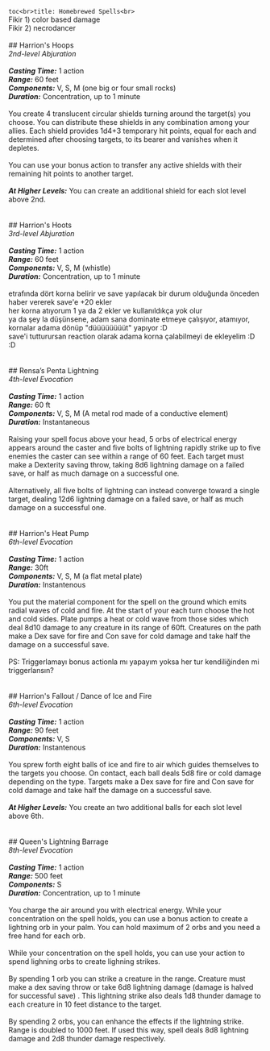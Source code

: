 ```toc<br>title: Homebrewed Spells<br>```<br>Fikir 1) color based damage<br>Fikir 2) necrodancer<br><br>## Harrion's Hoops<br>*2nd-level Abjuration*<br><br>***Casting Time:*** 1 action<br>***Range:*** 60 feet<br>***Components:*** V, S, M (one big or four small rocks)<br>***Duration:*** Concentration, up to 1 minute<br><br>You create 4 translucent circular shields turning around the target(s) you choose. You can distribute these shields in any combination among your allies. Each shield provides 1d4+3 temporary hit points, equal for each and determined after choosing targets, to its bearer and vanishes when it depletes.<br><br>You can use your bonus action to transfer any active shields with their remaining hit points to another target.<br><br>***At Higher Levels:*** You can create an additional shield for each slot level above 2nd.<br><br><br>## Harrion's Hoots<br>*3rd-level Abjuration*<br><br>***Casting Time:*** 1 action<br>***Range:*** 60 feet<br>***Components:*** V, S, M (whistle)<br>***Duration:*** Concentration, up to 1 minute<br><br>etrafında dört korna belirir ve save yapılacak bir durum olduğunda önceden haber vererek save'e +20 ekler<br>her korna atıyorum 1 ya da 2 ekler ve kullanıldıkça yok olur<br>ya da şey la düşünsene, adam sana dominate etmeye çalışıyor, atamıyor, kornalar adama dönüp "düüüüüüüüt" yapıyor :D<br>save'i tutturursan reaction olarak adama korna çalabilmeyi de ekleyelim :D :D<br><br><br>## Rensa’s Penta Lightning<br>*4th-level Evocation*<br><br>***Casting Time:*** 1 action<br>***Range:*** 60 ft<br>***Components:*** V, S, M (A metal rod made of a conductive element)<br>***Duration:*** Instantaneous<br><br>Raising your spell focus above your head, 5 orbs of electrical energy appears around the caster and five bolts of lightning rapidly strike up to five enemies the caster can see within a range of 60 feet. Each target must make a Dexterity saving throw, taking 8d6 lightning damage on a failed save, or half as much damage on a successful one.<br><br>Alternatively, all five bolts of lightning can instead converge toward a single target, dealing 12d6 lightning damage on a failed save, or half as much damage on a successful one.<br><br><br>## Harrion's Heat Pump<br>*6th-level Evocation*<br><br>***Casting Time:*** 1 action<br>***Range:*** 30ft<br>***Components:*** V, S, M (a flat metal plate)<br>***Duration:*** Instantenous<br><br>You put the material component for the spell on the ground which emits radial waves of cold and fire. At the start of your each turn choose the hot and cold sides. Plate pumps a heat or cold wave from those sides which deal 8d10 damage to any creature in its range of 60ft. Creatures on the path make a Dex save for fire and Con save for cold damage and take half the damage on a successful save.<br><br>PS: Triggerlamayı bonus actionla mı yapayım yoksa her tur kendiliğinden mi triggerlansın?<br><br><br>## Harrion's Fallout / Dance of Ice and Fire<br>*6th-level Evocation*<br><br>***Casting Time:*** 1 action<br>***Range:*** 90 feet<br>***Components:*** V, S<br>***Duration:*** Instantenous<br><br>You sprew forth eight balls of ice and fire to air which guides themselves to the targets you choose. On contact, each ball deals 5d8 fire or cold damage depending on the type. Targets make a Dex save for fire and Con save for cold damage and take half the damage on a successful save.<br><br>***At Higher Levels:*** You create an two additional balls for each slot level above 6th.<br><br><br>## Queen's Lightning Barrage<br>*8th-level Evocation*<br><br>***Casting Time:*** 1 action<br>***Range:*** 500 feet<br>***Components:*** S<br>***Duration:*** Concentration, up to 1 minute<br><br>You charge the air around you with electrical energy. While your concentration on the spell holds, you can use a bonus action to create a lightning orb in your palm. You can hold maximum of 2 orbs and you need a free hand for each orb.<br><br>While your concentration on the spell holds, you can use your action to spend lighning orbs to create lighning strikes.<br><br>By spending 1 orb you can strike a creature in the range. Creature must make a dex saving throw or take 6d8 lightning damage (damage is halved for successful save) . This lightning strike also deals 1d8 thunder damage to each creature in 10 feet distance to the target.<br><br>By spending 2 orbs, you can enhance the effects if the lightning strike. Range is doubled to 1000 feet. If used this way, spell deals 8d8 lightning damage and 2d8 thunder damage respectively.